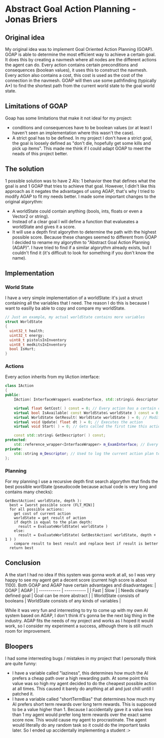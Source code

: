# Abstract Goal Action Planning - Jonas Briers
## Original idea
My original idea was to implement Goal Oriented Action Planning (GOAP).
GOAP is able to determine the most efficient way to achieve a certain goal.
It does this by creating a navmesh where all nodes are the different actions the agent can do. 
Every action contains certain preconditions and consequences (boolean values), it uses this to construct the navmesh.
Every action also contains a cost, this cost is used as the cost of the connection in the navmesh.
GOAP will then use some pathfinding (typically A*) to find the shortest path from the current world state to the goal world state.
## Limitations of GOAP
Goap has some limitations that make it not ideal for my project:
 - conditions and consequences have to be boolean values (or at least I haven't seen an implementation where this wasn't the case).
 - A strict goal has to be defined.
In my project I don't have a strict goal, the goal is loosely defined as "don't die, hopefully get some kills and pick up items".
This made me think if I could adapt GOAP to meet the neads of this project better.
## The solution
1 possible solution was to have 2 AIs: 1 behavior thee that defines what the goal is and 1 GOAP that tries to achieve that goal.
However, I didn't like this approach as it negates the advantages of using AGAP, that's why I tried to modify AGAP to fit my needs better.
I made some important changes to the original algorythm:
 - A worldState could contain anything (bools, ints, floats or even a Vector2 or string).
 - Instead of a clear goal I will define a function that evalueates a worldState and gives it a score.
 - It will use a depth first algorythm to determine the path with the highest possible score.
Because these changes seemed to different from GOAP I decided to rename my algorythm to "Abstract Goal Action Planning (AGAP)".
I have tried to find if a similar algorythm already exists, but I couldn't find it (it's difficult to look for something if you don't know the name).
## Implementation
### World State
I have a very simple implementation of a worldState: it's just a struct containing all the variables that I need. The reason I do this is because I want to easilly ba able to copy and compare my worldState.
```cpp
// Just an example, my actual worldState contains more variables
struct WorldState
{
  uint32_t health;
  uint32_t energy;
  uint8_t pistolsInInventory
  uint8_t medkitsInInventory
  bool IsHurt;
}
```
### Actions
Every action inherits from my IAction interface:
```cpp
class IAction
{
public:
	IAction( InterfaceWrapper& examInterface, std::string&& descriptor );

	virtual float GetCost( ) const = 0; // Every action has a certain cost
	virtual bool IsAvailable( const WorldState& worldState ) const = 0; // Checks if this action is available based on the current worldState
	virtual WorldState GetResult( WorldState worldState ) = 0; // Modifies the worldState depending on what this action does
	virtual void Update( float dt ) = 0; // Executes the action
	virtual void Start( ) = 0; // Gets called the first time this action starts

	const std::string& GetDescriptor( ) const;
protected:
	std::reference_wrapper<InterfaceWrapper> m_ExamInterface; // Every action has access to the exam interface
private:
	std::string m_Descriptor; // Used to log the current action plan to the console
};
```
### Planning
For my planning I use a recursive depth first search algorythm that finds the best possible worlState (pseudocode because actual code is very long and contains many checks):
```
GetBestAction( worldState, depth ):
  best = [worst possible score (FLT_MIN)]
  for all possible actions:
    get cost of current action
    worldState = get result of action
    if depth is equal to the plan depth:
      result = EvaluateWorldState( worldState )
    else:
      result = EvaluateWorldState( GetBestAction( worldState, depth + 1 ) )
    compare result to best result and replace best if result is better
  return best
```
## Conclusion
A the start I had no idea if this system was gonna work at all, so I was very happy to see my agent get a decent score (current high score is about 1100).
Both GOAP and AGAP have certain advantages and disadvantages:
| GOAP | AGAP |
| ----------- | ----------- |
| Fast | Slow |
| Needs clearly defined goal | Goal can be more abstract |
| WorldState consists of booleans | WorldState consists of any kinds of variables |

While it was very fun and interresting to try to come up with my own AI system based on AGAP, I don't think it's gonna be the next big thing in the industry.
AGAP fits the needs of my project and works as I hoped it would work, so I consider my experiment a success, although there is still much room for improvement.
## Bloopers
I had some interresting bugs / mistakes in my project that I personally think are quite funny:
 - I have a variable called "laziness", this determines how much the AI prefers a cheap path over a high rewarding path. At some point this value was so high my agent decided to do the cheapest possible action at all times. This caused it barely do anything at all and just chill untill I patched it.
 - I have a variable called "shortTermBias" that determines how much my AI prefers short term rewards over long term rewards. This is supposed to be a value higher than 1. Because I accidentally gave it a value less than 1 my agent would prefer long term rewards over the exact same score now. This would cause my agent to procrastinate. The agent would literally do any random task so it could do the important tasks later. So I ended up accidentally implementing a student :>
